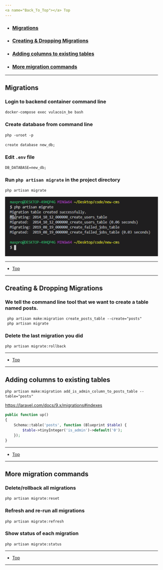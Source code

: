 ```yaml
---
<a name="Back_To_Top"></a> Top
---
```


- ### [Migrations](#Migrations)
- ### [Creating & Dropping Migrations](#Creating_&_Dropping_Migrations)
- ### [Adding columns to existing tables](#Adding_columns_to_existing_tables)
- ### [More migration commands](#More_migration_commands)

---

## <a name="Migrations"></a>Migrations

### Login to backend container command line 

```
docker-compose exec vulacoin_be bash
```

### Create database from command line

```
php -uroot -p

create database new_db;
```

### Edit `.env` file

```
DB_DATABASE=new_db;
```

### Run `php artisan migrate` in the project directory

```
php artisan migrate
```

![guidelines](/images/00.png)


---

- [Top](#Back_To_Top)

---


## <a name="Creating_&_Dropping_Migrations"></a>Creating & Dropping Migrations

### We tell the command line tool that we want to create a table named posts.

```
 php artisan make:migration create_posts_table --create="posts"
 php artisan migrate
 ```

### Delete the last migration you did

```
php artisan migrate:rollback
```

---

- [Top](#Back_To_Top)

---


## <a name="Adding_columns_to_existing_tables"></a>Adding columns to existing tables


```
php artisan make:migration add_is_admin_column_to_posts_table --table="posts"
```

https://laravel.com/docs/9.x/migrations#indexes

```php
public function up()
{
    Schema::table('posts', function (Blueprint $table) {
        $table->tinyInteger('is_admin')->default('0');
    });
}
```

---

- [Top](#Back_To_Top)

---


## <a name="More_migration_commands"></a>More migration commands

### Delete/rollback all migrations

```
php artisan migrate:reset
```

### Refresh and re-run all migrations

```
php artisan migrate:refresh
```

### Show status of each migration

```
php artisan migrate:status
```

---

- [Top](#Back_To_Top)

---
